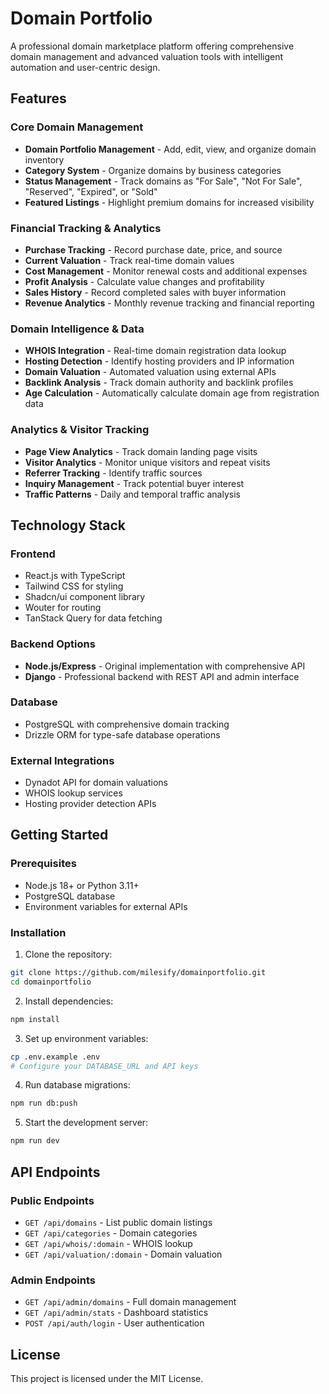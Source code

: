 # Domain Portfolio

A professional domain marketplace platform offering comprehensive domain management and advanced valuation tools with intelligent automation and user-centric design.

## Features

### Core Domain Management
- **Domain Portfolio Management** - Add, edit, view, and organize domain inventory
- **Category System** - Organize domains by business categories
- **Status Management** - Track domains as "For Sale", "Not For Sale", "Reserved", "Expired", or "Sold"
- **Featured Listings** - Highlight premium domains for increased visibility

### Financial Tracking & Analytics
- **Purchase Tracking** - Record purchase date, price, and source
- **Current Valuation** - Track real-time domain values
- **Cost Management** - Monitor renewal costs and additional expenses
- **Profit Analysis** - Calculate value changes and profitability
- **Sales History** - Record completed sales with buyer information
- **Revenue Analytics** - Monthly revenue tracking and financial reporting

### Domain Intelligence & Data
- **WHOIS Integration** - Real-time domain registration data lookup
- **Hosting Detection** - Identify hosting providers and IP information
- **Domain Valuation** - Automated valuation using external APIs
- **Backlink Analysis** - Track domain authority and backlink profiles
- **Age Calculation** - Automatically calculate domain age from registration data

### Analytics & Visitor Tracking
- **Page View Analytics** - Track domain landing page visits
- **Visitor Analytics** - Monitor unique visitors and repeat visits
- **Referrer Tracking** - Identify traffic sources
- **Inquiry Management** - Track potential buyer interest
- **Traffic Patterns** - Daily and temporal traffic analysis

## Technology Stack

### Frontend
- React.js with TypeScript
- Tailwind CSS for styling
- Shadcn/ui component library
- Wouter for routing
- TanStack Query for data fetching

### Backend Options
- **Node.js/Express** - Original implementation with comprehensive API
- **Django** - Professional backend with REST API and admin interface

### Database
- PostgreSQL with comprehensive domain tracking
- Drizzle ORM for type-safe database operations

### External Integrations
- Dynadot API for domain valuations
- WHOIS lookup services
- Hosting provider detection APIs

## Getting Started

### Prerequisites
- Node.js 18+ or Python 3.11+
- PostgreSQL database
- Environment variables for external APIs

### Installation

1. Clone the repository:
```bash
git clone https://github.com/milesify/domainportfolio.git
cd domainportfolio
```

2. Install dependencies:
```bash
npm install
```

3. Set up environment variables:
```bash
cp .env.example .env
# Configure your DATABASE_URL and API keys
```

4. Run database migrations:
```bash
npm run db:push
```

5. Start the development server:
```bash
npm run dev
```

## API Endpoints

### Public Endpoints
- `GET /api/domains` - List public domain listings
- `GET /api/categories` - Domain categories
- `GET /api/whois/:domain` - WHOIS lookup
- `GET /api/valuation/:domain` - Domain valuation

### Admin Endpoints
- `GET /api/admin/domains` - Full domain management
- `GET /api/admin/stats` - Dashboard statistics
- `POST /api/auth/login` - User authentication

## License

This project is licensed under the MIT License.